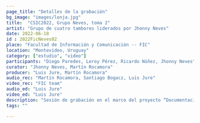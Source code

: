 ```yaml
---
page_title: "Detalles de la grabación"
bg_image: "images/lonja.jpg"
title:  "CSIC2022, Grupo Neves, toma 2"  
artist: "Grupo de cuatro tambores liderados por Jhonny Neves"  
date: 2022-06-18
id : 2022FicNeves02
place: "Facultad de Información y Comunicación -- FIC"  
location: "Montevideo, Uruguay"  
category: ["estudio", "video"]
participants: "Diego Paredes, Leroy Pérez, Ricardo Núñez, Jhonny Neves"  
curator: "Jhonny Neves, Martín Rocamora"  
producer: "Luis Jure, Martín Rocamora"  
audio_rec: "Martín Rocamora, Santiago Bogacz, Luis Jure"  
video_rec: "FIC team"  
audio_ed: "Luis Jure"  
video_ed: "Luis Jure"  
description: "Sesión de grabación en el marco del proyecto “Documentacion y análisis del candombe uruguayo”, financiado por la CSIC, agencia de investigación de la Universidad de la República. La sesión se realizó en colaboración con la FIC."  
tags: ""  

---
```

